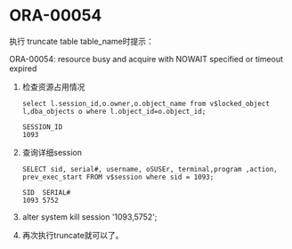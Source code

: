 # ORA-00054

执行 truncate table table_name时提示：

ORA-00054: resource busy and acquire with NOWAIT specified or timeout expired

1. 检查资源占用情况

   ```
   select l.session_id,o.owner,o.object_name from v$locked_object l,dba_objects o where l.object_id=o.object_id;
   ```

   ```
   SESSION_ID 		
   1093	
   ```

2. 查询详细session

   ```
   SELECT sid, serial#, username, oSUSEr, terminal,program ,action, prev_exec_start FROM v$session where sid = 1093;
   ```

   ```
   SID 	SERIAL#
   1093	5752	
   ```

3. alter system kill session '1093,5752';
4. 再次执行truncate就可以了。